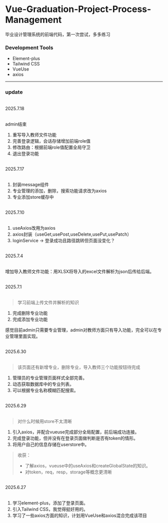 # Vue-Graduation-Project-Process-Management

毕业设计管理系统的前端代码，第一次尝试，多多练习

### Development Tools

- Element-plus
- Tailwind CSS
- VueUse
- axios

<hr/>

### update

<br/>
2025.7.18
<br/>
<br/>

admin结束

1. 重写导入教师文件功能
2. 完善登录逻辑，会话存储增加前端role值
3. 修改路由：根据前端role值配置全局守卫
4. 退出登录功能

<br/>
2025.7.17
<br/>
<br/>

1. 封装message组件
2. 专业管理的添加，删除，搜索功能请求改为axios
3. 专业添加store缓存中

<br/>
2025.7.10
<br/>
<br/>

1. useAxios改用为axios
2. axios封装（useGet,usePost,useDelete,usePut,usePatch）
3. loginService -> 登录成功且路径跳转但页面没变化？

<br/>
2025.7.4
<br/>
<br/>

增加导入教师文件功能：用XLSX将导入的excel文件解析为json后传给后端。

<br/>
2025.7.1
<br/>
<br/>
 
 > 学习前端上传文件并解析的知识

1.  完成删除专业功能
2.  完成添加专业功能

感觉目前admin只需要专业管理，admin对教师方面只有导入功能，完全可以在专业管理里面实现。

<br/>
2025.6.30
<br/>
<br/>

> 该页面还有新增专业，删除专业，导入教师三个功能按钮待完成

1.  管理员的专业管理页面样式全部完善。
2.  动态获取数据库中的专业列表。
3.  可以根据专业名称模糊匹配搜索。

<br/>
2025.6.29
<br/>
<br/>
 
> 对什么时候用store不太清晰

1.  引入axios，并配合vueuse完成部分全局配置，前后端成功连接。
2.  完成登录功能，但并没有在登录页面做判断是否有token的情形。
3.  将用户自己的信息存储在userstore中。

> 收获：
>
> - 了解axios，vueuse中的useAxios和createGlobalState的知识。
> - 对token，req，resp，storage等概念更清晰

<br/>
2025.6.27
<br/>
<br/>

1.  学习element-plus，添加了登录页面。
2.  引入Tailwind CSS，我觉得挺好用的。
3.  学习了一些axios方面的知识，计划用VueUse和axios混合完成该项目
